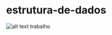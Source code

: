 # estrutura-de-dados
![alt text](https://raw.https://github.com/DiegoWebwork/estrutura-de-dados/blob/main/universidade%20de%20vassouras%20Vertical.png)
trabalho
